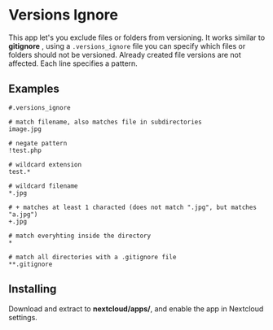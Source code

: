 # Versions Ignore

This app let's you exclude files or folders from versioning. 
It works similar to **gitignore** , using a `.versions_ignore` file you can specify which files or folders should not be versioned.
Already created file versions are not affected.
Each line specifies a pattern.   

## Examples

```
#.versions_ignore

# match filename, also matches file in subdirectories
image.jpg

# negate pattern
!test.php

# wildcard extension
test.*

# wildcard filename
*.jpg

# + matches at least 1 characted (does not match ".jpg", but matches "a.jpg") 
+.jpg

# match everyhting inside the directory
*

# match all directories with a .gitignore file 
**.gitignore
```

## Installing

Download and extract to **nextcloud/apps/**, and enable the app in Nextcloud settings.
